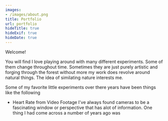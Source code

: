 ```yaml
---
images:
- /images/about.png
title: Portfolio
url: portfolio
hideTitle: true
hideExif: true
hideDate: true
---
```


Welcome! 

You will find I love playing around with many different experiments. Some of them change throughout time. Sometimes they are just purely artistic and forging through the forest without more  my work does revolve around natural things. The idea of similating nature interests me. 

Some of my favorite little experiments over there years have been things like the following 


* Heart Rate from Video Footage 
I've always found cameras to be a fascinating window or perspective that has alot of information. One thing I had come across a number of years ago was 